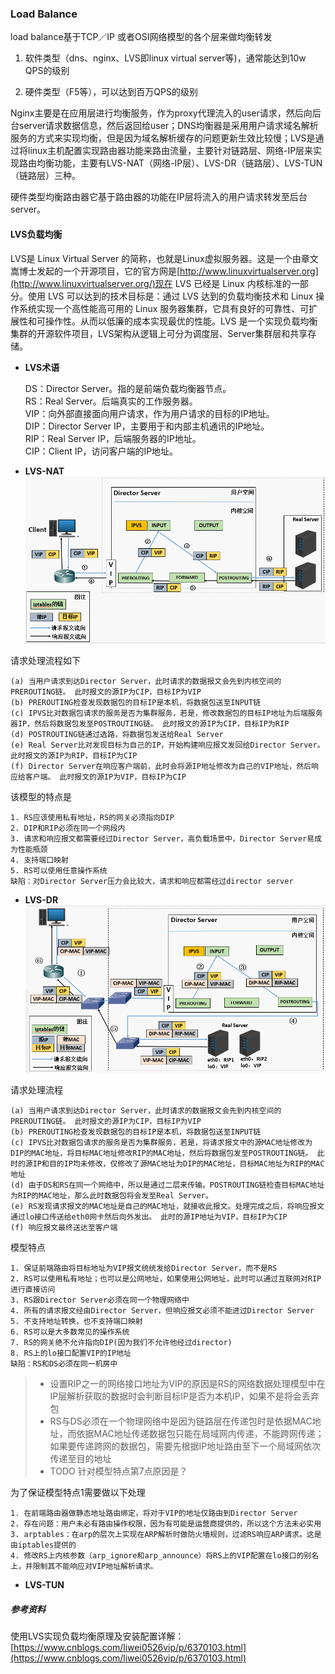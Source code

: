 ### Load Balance

load balance基于TCP／IP 或者OSI网络模型的各个层来做均衡转发

1. 软件类型（dns、nginx、LVS即linux virtual server等\)，通常能达到10w QPS的级别

2. 硬件类型（F5等），可以达到百万QPS的级别

Nginx主要是在应用层进行均衡服务，作为proxy代理流入的user请求，然后向后台server请求数据信息，然后返回给user；DNS均衡器是采用用户请求域名解析服务的方式来实现均衡，但是因为域名解析缓存的问题更新生效比较慢；LVS是通过将linux主机配置实现路由器功能来路由流量，主要针对链路层、网络-IP层来实现路由均衡功能，主要有LVS-NAT（网络-IP层）、LVS-DR（链路层）、LVS-TUN（链路层）三种。

硬件类型均衡路由器它基于路由器的功能在IP层将流入的用户请求转发至后台server。

#### LVS负载均衡

LVS是 Linux Virtual Server 的简称，也就是Linux虚拟服务器。这是一个由章文嵩博士发起的一个开源项目，它的官方网是[http://www.linuxvirtualserver.org](http://www.linuxvirtualserver.org/)现在 LVS 已经是 Linux 内核标准的一部分。使用 LVS 可以达到的技术目标是：通过 LVS 达到的负载均衡技术和 Linux 操作系统实现一个高性能高可用的 Linux 服务器集群，它具有良好的可靠性、可扩展性和可操作性。从而以低廉的成本实现最优的性能。LVS 是一个实现负载均衡集群的开源软件项目，LVS架构从逻辑上可分为调度层、Server集群层和共享存储。

* **LVS术语**

  DS：Director Server。指的是前端负载均衡器节点。  
  RS：Real Server。后端真实的工作服务器。  
  VIP：向外部直接面向用户请求，作为用户请求的目标的IP地址。  
  DIP：Director Server IP，主要用于和内部主机通讯的IP地址。  
  RIP：Real Server IP，后端服务器的IP地址。  
  CIP：Client IP，访问客户端的IP地址。

* **LVS-NAT**![](/assets/nat.png)

请求处理流程如下

```
(a) 当用户请求到达Director Server，此时请求的数据报文会先到内核空间的PREROUTING链。 此时报文的源IP为CIP，目标IP为VIP
(b) PREROUTING检查发现数据包的目标IP是本机，将数据包送至INPUT链
(c) IPVS比对数据包请求的服务是否为集群服务，若是，修改数据包的目标IP地址为后端服务器IP，然后将数据包发至POSTROUTING链。 此时报文的源IP为CIP，目标IP为RIP
(d) POSTROUTING链通过选路，将数据包发送给Real Server
(e) Real Server比对发现目标为自己的IP，开始构建响应报文发回给Director Server。 此时报文的源IP为RIP，目标IP为CIP
(f) Director Server在响应客户端前，此时会将源IP地址修改为自己的VIP地址，然后响应给客户端。 此时报文的源IP为VIP，目标IP为CIP
```

该模型的特点是

```
1. RS应该使用私有地址，RS的网关必须指向DIP
2. DIP和RIP必须在同一个网段内
3. 请求和响应报文都需要经过Director Server，高负载场景中，Director Server易成为性能瓶颈
4. 支持端口映射
5. RS可以使用任意操作系统
缺陷：对Director Server压力会比较大，请求和响应都需经过director server
```

* **LVS-DR**![](/assets/dr.png)

请求处理流程

```
(a) 当用户请求到达Director Server，此时请求的数据报文会先到内核空间的PREROUTING链。 此时报文的源IP为CIP，目标IP为VIP
(b) PREROUTING检查发现数据包的目标IP是本机，将数据包送至INPUT链
(c) IPVS比对数据包请求的服务是否为集群服务，若是，将请求报文中的源MAC地址修改为DIP的MAC地址，将目标MAC地址修改RIP的MAC地址，然后将数据包发至POSTROUTING链。 此时的源IP和目的IP均未修改，仅修改了源MAC地址为DIP的MAC地址，目标MAC地址为RIP的MAC地址 
(d) 由于DS和RS在同一个网络中，所以是通过二层来传输。POSTROUTING链检查目标MAC地址为RIP的MAC地址，那么此时数据包将会发至Real Server。
(e) RS发现请求报文的MAC地址是自己的MAC地址，就接收此报文。处理完成之后，将响应报文通过lo接口传送给eth0网卡然后向外发出。 此时的源IP地址为VIP，目标IP为CIP 
(f) 响应报文最终送达至客户端
```

模型特点

```
1. 保证前端路由将目标地址为VIP报文统统发给Director Server，而不是RS
2. RS可以使用私有地址；也可以是公网地址，如果使用公网地址，此时可以通过互联网对RIP进行直接访问
3. RS跟Director Server必须在同一个物理网络中
4. 所有的请求报文经由Director Server，但响应报文必须不能进过Director Server
5. 不支持地址转换，也不支持端口映射
6. RS可以是大多数常见的操作系统
7. RS的网关绝不允许指向DIP(因为我们不允许他经过director)
8. RS上的lo接口配置VIP的IP地址
缺陷：RS和DS必须在同一机房中
```

> * 设置RIP之一的网络接口地址为VIP的原因是RS的网络数据处理模型中在IP层解析获取的数据时会判断目标IP是否为本机IP，如果不是将会丢弃包
> * RS与DS必须在一个物理网络中是因为链路层在传递包时是依据MAC地址，而依据MAC地址传递数据包只能在局域网内传递，不能跨网传递；如果要传递跨网的数据包，需要先根据IP地址路由至下一个局域网依次传递至目的地址
> * TODO 针对模型特点第7点原因是？

为了保证模型特点1需要做以下处理

```
1. 在前端路由器做静态地址路由绑定，将对于VIP的地址仅路由到Director Server
2. 存在问题：用户未必有路由操作权限，因为有可能是运营商提供的，所以这个方法未必实用
3. arptables：在arp的层次上实现在ARP解析时做防火墙规则，过滤RS响应ARP请求。这是由iptables提供的
4. 修改RS上内核参数（arp_ignore和arp_announce）将RS上的VIP配置在lo接口的别名上，并限制其不能响应对VIP地址解析请求。
```



* **LVS-TUN**



##### 参考资料

使用LVS实现负载均衡原理及安装配置详解：[https://www.cnblogs.com/liwei0526vip/p/6370103.html](https://www.cnblogs.com/liwei0526vip/p/6370103.html)

